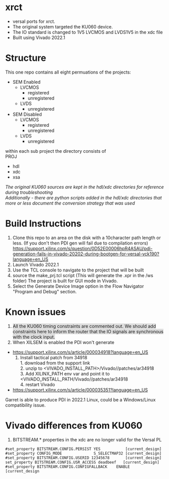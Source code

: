 # xrct
- versal ports for xrct.
- The original system targeted the KU060 device.
- The IO standard is changed to 1V5 LVCMOS and LVDS1V5 in the xdc file
- Built using Vivado 2022.1

# Structure
This one repo contains all eight permuations of the projects:
  - SEM Enabled
    - LVCMOS
      - registered
      - unregistered
    - LVDS
      - unregistered
  - SEM Disabled
    - LVCMOS
      - registered
      - unregistered
    - LVDS
      - unregistered

within each sub project the directory consists of <br>
PROJ
  - hdl
  - xdc
  - xsa

<i> The original KU060 sources are kept in the hdl/xdc directories for reference during troubleshooting <br>
Additionally - there are python scripts added in the hdl/xdc directories that more or less document the conversion strategy that was used </i>

# Build Instructions
1. Clone this repo to an area on the disk with a 10character path length or less.  (If you don't then PDI gen will fail due to compilation errors) <a href> https://support.xilinx.com/s/question/0D52E00006hpR4ASAU/pdi-generation-fails-in-vivado-20202-during-bootgen-for-versal-vck190?language=en_US </a>
2. Launch Vivado 2022.1
3. Use the TCL console to navigate to the project that will be built
4. source the make_prj.tcl script (This will generate the .xpr in the /ws folder)
   The project is built for GUI mode in Vivado.
6. Select the Generate Device Image option in the Flow Navigator "Program and Debug" section.

# Known issues
1.  <span style="background-color:#ddd;">All the KU060 timing constraints are commented out.  We should add constraints here to inform the router that the IO signals are synchronous with the clock input. </span>
2.  When XILSEM is enabled the PDI won't generate
- <a href>https://support.xilinx.com/s/article/000034918?language=en_US</a>
    1. Install tactical patch from 34918<br>
      1. download from the support link<br>
      2. unzip to <VIVADO_INSTALL_PATH>/Vivado/<ver>/patches/ar34918<br>
      3. Add XILINX_PATH env var and point it to <VIVADO_INSTALL_PATH/Vivado/<ver>/patches/ar34918<br>
      4. restart Vivado<br>
- <a href>https://support.xilinx.com/s/article/000035351?language=en_US</a>

Garret is able to produce PDI in 2022.1 Linux, could be a Windows/Linux compatibility issue.


# Vivado differences from KU060
1.  BITSTREAM.* properties in the xdc are no longer valid for the Versal PL
```
#set_property BITSTREAM.CONFIG.PERSIST YES           [current_design]
#set_property CONFIG_MODE              S_SELECTMAP32 [current_design]
#set_property BITSTREAM.CONFIG.USERID 12345678       [current_design]
set_property BITSTREAM.CONFIG.USR_ACCESS deadbeef   [current_design]
#set_property BITSTREAM.CONFIG.CONFIGFALLBACK    ENABLE      [current_design
```


